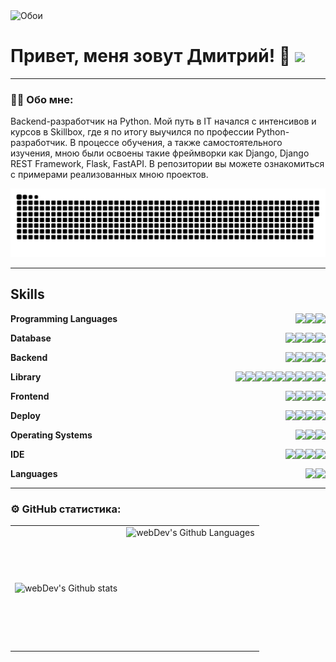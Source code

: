 <img src="https://github.com/saint-13/Linux_Dynamic_Wallpapers/blob/main/Screenshots/LakesideDeer.gif" alt="Обои">

# Привет, меня зовут Дмитрий! 👋 <img src="https://media.giphy.com/media/hvRJCLFzcasrR4ia7z/giphy.gif" width="30px"/>

---

### :man_technologist: Обо мне:

Backend-разработчик на Python. Мой путь в IT начался с интенсивов и курсов в Skillbox, где я по итогу выучился по профессии Python-разработчик. В процессе обучения, а также самостоятельного изучения, мною были освоены такие фреймворки как Django, Django REST Framework, Flask, FastAPI. В репозитории вы можете ознакомиться с примерами реализованных мною проектов. 

<p align="center">
 <img width="700" src="assets/github-snake.svg" alt="snake"/>
</p>

---

## Skills

**Programming Languages**
<img align="right" src="https://img.shields.io/badge/BASH-4EAA25?logo=gnu-bash&logoColor=white" />
<img align="right" src="https://img.shields.io/badge/JavaScript-323330?logo=javascript&logoColor=F7DF1E" />
<img align="right" src="https://img.shields.io/badge/Python-FFD43B?logo=python&logoColor=blue" />

**Database**
<img align="right" height="20px" src="https://img.shields.io/badge/redis-%23DD0031.svg?style=for-the-badge&logo=redis&logoColor=white" />
<img align="right" src="https://img.shields.io/badge/PostgreSQL-316192?logo=postgresql&logoColor=white" />
<img align="right" src="https://img.shields.io/badge/MySQL-005C84?logo=mysql&logoColor=white" />
<img align="right" height="20px" src="https://img.shields.io/badge/sqlite-%2307405e.svg?style=for-the-badge&logo=sqlite&logoColor=white" />
<!---
<img align="right" height="20px" src="https://img.shields.io/badge/MongoDB-%234ea94b.svg?style=for-the-badge&logo=mongodb&logoColor=white" />
-->

**Backend**
<img align="right" height="20px" src="https://img.shields.io/badge/flask-%23000.svg?style=for-the-badge&logo=flask&logoColor=white" />
<img align="right" height="20px" src="https://img.shields.io/badge/FastAPI-005571?style=for-the-badge&logo=fastapi" />
<img align="right" height="20px" src="https://img.shields.io/badge/DJANGO-REST-ff1709?style=for-the-badge&logo=django&logoColor=white&color=ff1709&labelColor=gray" />
<img align="right" height="20px" src="https://img.shields.io/badge/django-%23092E20.svg?style=for-the-badge&logo=django&logoColor=white" />
<!---
<img align="right" src="https://img.shields.io/badge/Spring-6DB33F?logo=spring&logoColor=white" />
-->

**Library**
<img align="right" height="20px" src="https://img.shields.io/badge/github-%23121011.svg?style=for-the-badge&logo=github&logoColor=white" />
<img align="right" height="20px" src="https://img.shields.io/badge/gitlab-%23181717.svg?style=for-the-badge&logo=gitlab&logoColor=white" />
<img align="right" height="20px" src="https://img.shields.io/badge/git-%23F05033.svg?style=for-the-badge&logo=git&logoColor=white" />
<img align="right" height="20px" src="https://img.shields.io/badge/grafana-%23F46800.svg?style=for-the-badge&logo=grafana&logoColor=white" />
<img align="right" height="20px" src="https://img.shields.io/badge/Prometheus-E6522C?style=for-the-badge&logo=Prometheus&logoColor=white" />
<img align="right" src="https://img.shields.io/badge/Postman-FF6C37?logo=Postman&logoColor=white" />
<img align="right" height="20px" src="https://static.wixstatic.com/media/cb8344_68f518accddf4e8c9ec5994f9cfd3880~mv2.png/v1/fill/w_1000,h_464,al_c,q_90,usm_0.66_1.00_0.01/cb8344_68f518accddf4e8c9ec5994f9cfd3880~mv2.png" />
<img align="right" height="20px" src="https://img.shields.io/badge/celery-%23a9cc54.svg?style=for-the-badge&logo=celery&logoColor=ddf4a4" />
<img align="right" height="20px" src="https://camo.githubusercontent.com/14f076a601e3997d8a1104f98d5eb70e3fcc3bfc082bdfea9110dac64da9ef5c/68747470733a2f2f68616b696e392e6f72672f77702d636f6e74656e742f75706c6f6164732f323031392f30382f636f6e6e6563742d612d666c61736b2d6170702d746f2d612d6d7973716c2d64617461626173652d776974682d73716c616c6368656d792d616e642d70796d7973716c2e6a7067" />

**Frontend**
<img align="right" height="20px" src="https://img.shields.io/badge/figma-%23F24E1E.svg?style=for-the-badge&logo=figma&logoColor=white" />
<img align="right" height="20px" src="https://img.shields.io/badge/jquery-%230769AD.svg?style=for-the-badge&logo=jquery&logoColor=white" />
<img align="right" height="20px" src="https://img.shields.io/badge/css3-%231572B6.svg?style=for-the-badge&logo=css3&logoColor=white" />
<img align="right" height="20px" src="https://img.shields.io/badge/html5-%23E34F26.svg?style=for-the-badge&logo=html5&logoColor=white" />
<!---
<img align="right" height="20px" src="https://img.shields.io/badge/angular.js-%23E23237.svg?style=for-the-badge&logo=angularjs&logoColor=white" />
<img align="right" height="20px" src="https://img.shields.io/badge/react-%2320232a.svg?style=for-the-badge&logo=react&logoColor=%2361DAFB" />
<img align="right" height="20px" src="https://img.shields.io/badge/vuejs-%2335495e.svg?style=for-the-badge&logo=vuedotjs&logoColor=%234FC08D" />
-->

**Deploy**
<img align="right" height="20px" src="https://github.com/unbit/uwsgi/blob/master/logo_uWSGI.svg" />
<img align="right" height="20px" src="https://img.shields.io/badge/gunicorn-%298729.svg?style=for-the-badge&logo=gunicorn&logoColor=white" />
<img align="right" height="20px" src="https://img.shields.io/badge/nginx-%23009639.svg?style=for-the-badge&logo=nginx&logoColor=white" />
<img align="right" src="https://img.shields.io/badge/Docker-2CA5E0?logo=docker&logoColor=white" />

**Operating Systems**
<img align="right" src="https://img.shields.io/badge/Windows-0078D6?logo=windows&logoColor=white" />
<img align="right" height="20px" src="https://img.shields.io/badge/mac%20os-000000?style=for-the-badge&logo=macos&logoColor=F0F0F0" />
<img align="right" src="https://img.shields.io/badge/Ubuntu-E95420?logo=ubuntu&logoColor=white" />

**IDE**
<img align="right" src="https://img.shields.io/badge/sublime_text-%23575757.svg?logo=sublime-text&logoColor=important" />
<img align="right" src="https://img.shields.io/badge/VIM-%2311AB00.svg?logo=vim&logoColor=whitee" />
<img align="right" src="https://img.shields.io/badge/VSCode-0078D4?logo=visual%20studio%20code&logoColor=white" />
<img align="right" src="https://img.shields.io/badge/PyCharm-000000.svg?logo=PyCharm&logoColor=white" />

**Languages**
<img align="right" src="https://img.shields.io/badge/English-A1-blue?logo=data:image/svg%2bxml;base64,PHN2ZyB4bWxucz0iaHR0cDovL3d3dy53My5vcmcvMjAwMC9zdmciIGlkPSJmbGFnLWljb24tY3NzLWdiLWVuZyIgdmlld0JveD0iMCAwIDY0MCA0ODAiPgogIDxwYXRoIGZpbGw9IiNmZmYiIGQ9Ik0wIDBoNjQwdjQ4MEgweiIvPgogIDxwYXRoIGZpbGw9IiNjZTExMjQiIGQ9Ik0yODEuNiAwaDc2Ljh2NDgwaC03Ni44eiIvPgogIDxwYXRoIGZpbGw9IiNjZTExMjQiIGQ9Ik0wIDIwMS42aDY0MHY3Ni44SDB6Ii8+Cjwvc3ZnPgo=" />
<img align="right" src="https://img.shields.io/badge/Russian-mother tongue-green?logo=data:image/svg%2bxml;base64," />

---

### ⚙️ GitHub статистика:

<table>
  <tr>
    <td>
      <img align="left" src="http://github-readme-streak-stats.herokuapp.com?user=FreemaHG&theme=dark&background=000000" alt="webDev's Github stats" />
    </td>
    <td>
      <img height="195px" align="right" alt="webDev's Github Languages" src="https://github-readme-stats.vercel.app/api/top-langs/?username=FreemaHG&layout=compact&theme=vision-friendly-dark"/>
    </td>
  </tr>
</table>





